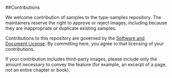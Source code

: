 ##Contributions

We welcome contribution of samples to the type-samples repository. The maintainers reserve the right to approve or reject images, including because they are inappropriate or duplicate existing samples.

Contributions to this repository are governed by the [Software and Document License](http://www.w3.org/Consortium/Legal/copyright-software). By committing here, you agree to that licensing of your contributions.

If your contribution includes third-party images, please include only the amount necessary to convey the feature (for example, an excerpt of a page, not an entire chapter or book).


